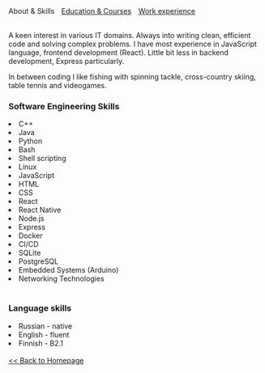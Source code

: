 <html>
    <head>
        <meta charset="UTF-8">
        <style>
            .info {
                margin-right: 10px;
            }
            a {
                text-decoration: underline;
            }
        </style>
    </head>
    <body>
        <span class="info">About & Skills</span>
        <a class="info" href="https://lozhkiniurii.github.io/education">Education & Courses</a>
        <a class="info" href="https://lozhkiniurii.github.io/experience">Work experience</a>
        <br/><br/>
        <p>
            A keen interest in various IT domains. Always into writing clean, efficient code and solving complex problems. I have most experience in JavaScript language, frontend development (React). Little bit less in backend development, Express particularly.
        </p>
        <p>In between coding I like fishing with spinning tackle, cross-country skiing, table tennis and videogames.</p>
        <h3>Software Engineering Skills</h3>
            <li>C++</li>
            <li>Java</li>
            <li>Python</li>
            <li>Bash</li>
            <li>Shell scripting</li>
            <li>Linux</li>
            <li>JavaScript</li>
            <li>HTML</li>
            <li>CSS</li>
            <li>React</li>
            <li>React Native</li>
            <li>Node.js</li>
            <li>Express</li>
            <li>Docker</li>
            <li>CI/CD</li>
            <li>SQLite</li>
            <li>PostgreSQL</li>
            <li>Embedded Systems (Arduino)</li>
            <li>Networking Technologies</li>
        <br/>
        <h3>Language skills</h3>
            <li>Russian - native</li>
            <li>English - fluent</li>
            <li>Finnish - B2.1</li>
        <br/>
        <a href="https://lozhkiniurii.github.io"><< Back to Homepage</a>
    </body>
</html>
